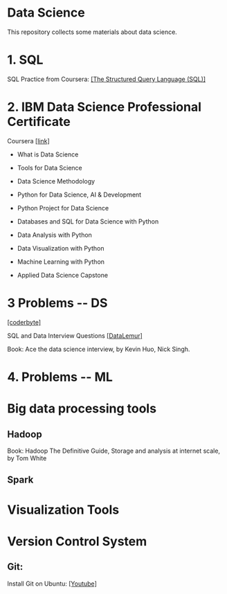# Data Science
This repository collects some materials about data science.


# 1. SQL

SQL Practice from Coursera: [[The Structured Query Language (SQL)]](https://www.coursera.org/learn/the-structured-query-language-sql?specialization=databases-for-data-scientists)

# 2. IBM Data Science Professional Certificate

Coursera [[link]](https://www.coursera.org/professional-certificates/ibm-data-science)

* What is Data Science

* Tools for Data Science

* Data Science Methodology

* Python for Data Science, AI & Development

* Python Project for Data Science

* Databases and SQL for Data Science with Python

* Data Analysis with Python

* Data Visualization with Python

* Machine Learning with Python

* Applied Data Science Capstone

# 3 Problems -- DS

  [[coderbyte]](https://coderbyte.com/challenges)
  
  SQL and Data Interview Questions  [[DataLemur]](https://datalemur.com/questions)
  
  Book:  Ace the data science interview, by Kevin Huo, Nick Singh.

# 4. Problems -- ML



# Big data processing tools

## Hadoop  

Book:  Hadoop The Definitive Guide, Storage and analysis at internet scale, by Tom White

## Spark

# Visualization Tools






# Version Control System
## Git:

  Install Git on Ubuntu: [[Youtube]](https://www.youtube.com/watch?v=ljV8AedhFE8)














